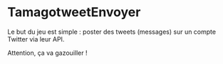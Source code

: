 # TamagotweetEnvoyer 
Le but du jeu est simple : poster des tweets (messages) sur un compte Twitter via leur API.

Attention, ça va gazouiller !
